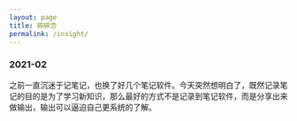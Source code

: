 ```yaml
---
layout: page
title: 碎碎念 
permalink: /insight/
---
```


### 2021-02

之前一直沉迷于记笔记，也换了好几个笔记软件。今天突然想明白了，既然记录笔记的目的是为了学习新知识，那么最好的方式不是记录到笔记软件，而是分享出来做输出，输出可以逼迫自己更系统的了解。